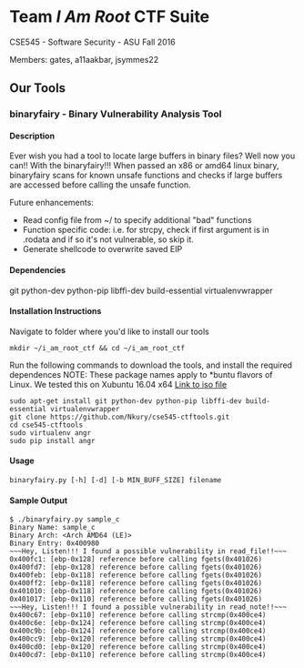 # Team *I Am Root* CTF Suite
CSE545 - Software Security - ASU Fall 2016

Members: gates, a11aakbar, jsymmes22

## Our Tools

### binaryfairy - Binary Vulnerability Analysis Tool

#### Description
Ever wish you had a tool to locate large buffers in binary files?  Well now you can!! With the binaryfairy!!!
When passed an x86 or amd64 linux binary, binaryfairy scans for known unsafe functions and checks if large buffers
are accessed before calling the unsafe function.

Future enhancements:
- Read config file from ~/ to specify additional "bad" functions
- Function specific code:  i.e. for strcpy, check if first argument is in .rodata and if so it's not vulnerable, so skip it.
- Generate shellcode to overwrite saved EIP

#### Dependencies
git python-dev python-pip libffi-dev build-essential virtualenvwrapper
#### Installation Instructions

Navigate to folder where you'd like to install our tools
```
mkdir ~/i_am_root_ctf && cd ~/i_am_root_ctf
```
Run the following commands to download the tools, and install the required dependences
NOTE:  These package names apply to *buntu flavors of Linux.  We tested this on Xubuntu 16.04 x64 [Link to iso file](http://ftp.ussg.iu.edu/linux/xubuntu/16.04/release/xubuntu-16.04.2-desktop-amd64.iso)
```
sudo apt-get install git python-dev python-pip libffi-dev build-essential virtualenvwrapper
git clone https://github.com/Nkury/cse545-ctftools.git
cd cse545-ctftools
sudo virtualenv angr
sudo pip install angr
```
#### Usage
```
binaryfairy.py [-h] [-d] [-b MIN_BUFF_SIZE] filename
```
#### Sample Output
```
$ ./binaryfairy.py sample_c
Binary Name: sample_c
Binary Arch: <Arch AMD64 (LE)>
Binary Entry: 0x400980
~~~Hey, Listen!!! I found a possible vulnerability in read_file!!~~~
0x400fc1: [ebp-0x128] reference before calling fgets(0x401026)
0x400fd7: [ebp-0x128] reference before calling fgets(0x401026)
0x400feb: [ebp-0x118] reference before calling fgets(0x401026)
0x400ff2: [ebp-0x118] reference before calling fgets(0x401026)
0x401010: [ebp-0x118] reference before calling fgets(0x401026)
0x401017: [ebp-0x110] reference before calling fgets(0x401026)
~~~Hey, Listen!!! I found a possible vulnerability in read_note!!~~~
0x400c67: [ebp-0x110] reference before calling strcmp(0x400ce4)
0x400c6e: [ebp-0x124] reference before calling strcmp(0x400ce4)
0x400c9b: [ebp-0x124] reference before calling strcmp(0x400ce4)
0x400cc9: [ebp-0x120] reference before calling strcmp(0x400ce4)
0x400cd0: [ebp-0x120] reference before calling strcmp(0x400ce4)
0x400cd7: [ebp-0x110] reference before calling strcmp(0x400ce4)
```